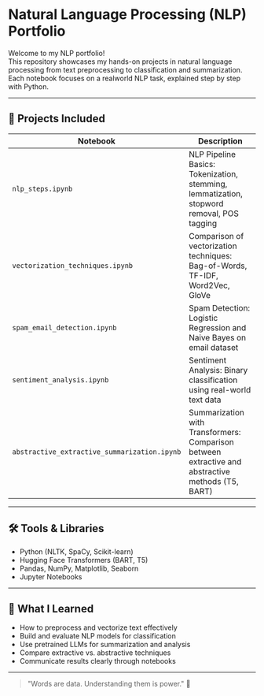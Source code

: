# Natural Language Processing (NLP) Portfolio

Welcome to my NLP portfolio!  
This repository showcases my hands-on projects in natural language processing from text preprocessing to classification and summarization. Each notebook focuses on a realworld NLP task, explained step by step with Python.

---

## 📁 Projects Included

| Notebook | Description |
|----------|-------------|
| `nlp_steps.ipynb` |  NLP Pipeline Basics: Tokenization, stemming, lemmatization, stopword removal, POS tagging |
| `vectorization_techniques.ipynb` |  Comparison of vectorization techniques: Bag-of-Words, TF-IDF, Word2Vec, GloVe |
| `spam_email_detection.ipynb` |  Spam Detection: Logistic Regression and Naive Bayes on email dataset |
| `sentiment_analysis.ipynb` |  Sentiment Analysis: Binary classification using real-world text data |
| `abstractive_extractive_summarization.ipynb` |  Summarization with Transformers: Comparison between extractive and abstractive methods (T5, BART) |

---

## 🛠️ Tools & Libraries

- Python (NLTK, SpaCy, Scikit-learn)
- Hugging Face Transformers (BART, T5)
- Pandas, NumPy, Matplotlib, Seaborn
- Jupyter Notebooks

---

## 🎯 What I Learned

- How to preprocess and vectorize text effectively
- Build and evaluate NLP models for classification
- Use pretrained LLMs for summarization and analysis
- Compare extractive vs. abstractive techniques
- Communicate results clearly through notebooks

---

> "Words are data. Understanding them is power." 🚀

